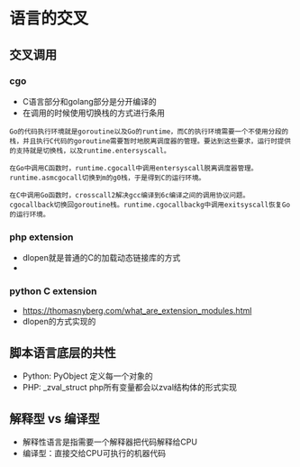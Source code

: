 # 语言的交叉
## 交叉调用
### cgo
* C语言部分和golang部分是分开编译的
* 在调用的时候使用切换栈的方式进行条用
```
Go的代码执行环境就是goroutine以及Go的runtime，而C的执行环境需要一个不使用分段的栈，并且执行C代码的goroutine需要暂时地脱离调度器的管理。要达到这些要求，运行时提供的支持就是切换栈，以及runtime.entersyscall。

在Go中调用C函数时，runtime.cgocall中调用entersyscall脱离调度器管理。runtime.asmcgocall切换到m的g0栈，于是得到C的运行环境。

在C中调用Go函数时，crosscall2解决gcc编译到6c编译之间的调用协议问题。cgocallback切换回goroutine栈。runtime.cgocallbackg中调用exitsyscall恢复Go的运行环境。
```
### php extension
* dlopen就是普通的C的加载动态链接库的方式
* 

### python C extension
* https://thomasnyberg.com/what_are_extension_modules.html
* dlopen的方式实现的

## 脚本语言底层的共性
* Python: PyObject 定义每一个对象的
* PHP: _zval_struct php所有变量都会以zval结构体的形式实现

## 解释型 vs 编译型
* 解释性语言是指需要一个解释器把代码解释给CPU
* 编译型：直接交给CPU可执行的机器代码